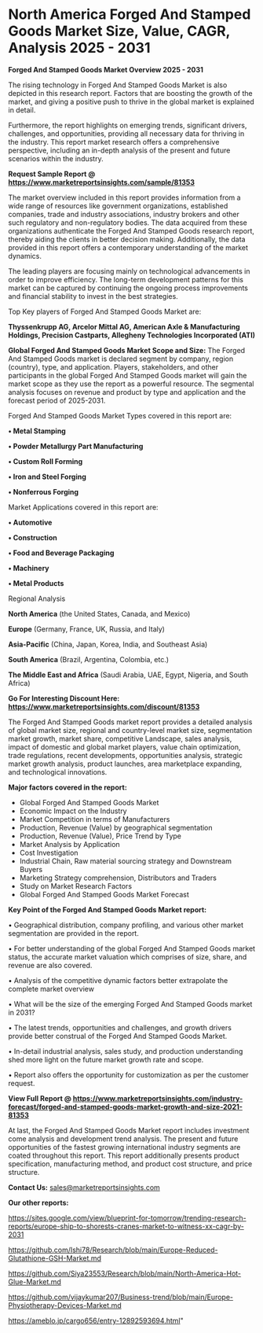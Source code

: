 # North America Forged And Stamped Goods Market Size, Value, CAGR, Analysis 2025 - 2031

<Strong> Forged And Stamped Goods Market Overview 2025 - 2031</strong>

The rising technology in Forged And Stamped Goods Market is also depicted in this research report. Factors that are boosting the growth of the market, and giving a positive push to thrive in the global market is explained in detail.

Furthermore, the report highlights on emerging trends, significant drivers, challenges, and opportunities, providing all necessary data for thriving in the industry. This report market research offers a comprehensive perspective, including an in-depth analysis of the present and future scenarios within the industry.

<strong>Request Sample Report @ <a href=https://www.marketreportsinsights.com/sample/81353>https://www.marketreportsinsights.com/sample/81353</a></strong>

The market overview included in this report provides information from a wide range of resources like government organizations, established companies, trade and industry associations, industry brokers and other such regulatory and non-regulatory bodies. The data acquired from these organizations authenticate the Forged And Stamped Goods research report, thereby aiding the clients in better decision making. Additionally, the data provided in this report offers a contemporary understanding of the market dynamics.

The leading players are focusing mainly on technological advancements in order to improve efficiency. The long-term development patterns for this market can be captured by continuing the ongoing process improvements and financial stability to invest in the best strategies.

Top Key players of Forged And Stamped Goods Market are:

<strong>Thyssenkrupp AG, Arcelor Mittal AG, American Axle & Manufacturing Holdings, Precision Castparts, Allegheny Technologies Incorporated (ATI)</strong>

<strong><b>Global Forged And Stamped Goods Market Scope and Size:</b></strong>
The Forged And Stamped Goods market is declared segment by company, region (country), type, and application. Players, stakeholders, and other participants in the global Forged And Stamped Goods market will gain the market scope as they use the report as a powerful resource. The segmental analysis focuses on revenue and product by type and application and the forecast period of 2025-2031.

Forged And Stamped Goods Market Types covered in this report are:

<strong>• Metal Stamping

• Powder Metallurgy Part Manufacturing

• Custom Roll Forming

• Iron and Steel Forging

• Nonferrous Forging</strong>

Market Applications covered in this report are:

<strong>• Automotive

• Construction

• Food and Beverage Packaging

• Machinery

• Metal Products</strong> 

Regional Analysis

<strong>North America</strong> (the United States, Canada, and Mexico)

<strong>Europe</strong> (Germany, France, UK, Russia, and Italy)

<strong>Asia-Pacific</strong> (China, Japan, Korea, India, and Southeast Asia)

<strong>South America</strong> (Brazil, Argentina, Colombia, etc.)

<strong>The Middle East and Africa</strong> (Saudi Arabia, UAE, Egypt, Nigeria, and South Africa)

<strong>Go For Interesting Discount Here: <a href=https://www.marketreportsinsights.com/discount/81353>https://www.marketreportsinsights.com/discount/81353</a></strong>

The Forged And Stamped Goods market report provides a detailed analysis of global market size, regional and country-level market size, segmentation market growth, market share, competitive Landscape, sales analysis, impact of domestic and global market players, value chain optimization, trade regulations, recent developments, opportunities analysis, strategic market growth analysis, product launches, area marketplace expanding, and technological innovations.

<strong><b>Major factors covered in the report:</b></strong>
<ul>
  <li>Global Forged And Stamped Goods Market </li>
  <li>Economic Impact on the Industry</li>
  <li>Market Competition in terms of Manufacturers</li>
  <li>Production, Revenue (Value) by geographical segmentation</li>
  <li>Production, Revenue (Value), Price Trend by Type</li>
  <li>Market Analysis by Application</li>
  <li>Cost Investigation</li>
  <li>Industrial Chain, Raw material sourcing strategy and Downstream Buyers</li>
  <li>Marketing Strategy comprehension, Distributors and Traders</li>
  <li>Study on Market Research Factors</li>
  <li>Global Forged And Stamped Goods Market Forecast</li>
</ul>

<strong><b>Key Point of the Forged And Stamped Goods Market report:</b></strong>

• Geographical distribution, company profiling, and various other market segmentation are provided in the report.

• For better understanding of the global Forged And Stamped Goods market status, the accurate market valuation which comprises of size, share, and revenue are also covered.

• Analysis of the competitive dynamic factors better extrapolate the complete market overview

• What will be the size of the emerging Forged And Stamped Goods market in 2031?

• The latest trends, opportunities and challenges, and growth drivers provide better construal of the Forged And Stamped Goods Market.

• In-detail industrial analysis, sales study, and production understanding shed more light on the future market growth rate and scope.

• Report also offers the opportunity for customization as per the customer request.

<strong><b>View Full Report @ <a href=https://www.marketreportsinsights.com/industry-forecast/forged-and-stamped-goods-market-growth-and-size-2021-81353>https://www.marketreportsinsights.com/industry-forecast/forged-and-stamped-goods-market-growth-and-size-2021-81353</a></b></strong>


At last, the Forged And Stamped Goods Market report includes investment come analysis and development trend analysis. The present and future opportunities of the fastest growing international industry segments are coated throughout this report. This report additionally presents product specification, manufacturing method, and product cost structure, and price structure.

<strong>Contact Us:</strong>
sales@marketreportsinsights.com

<strong>Our other reports:</strong>

<a href=https://sites.google.com/view/blueprint-for-tomorrow/trending-research-reports/europe-ship-to-shorests-cranes-market-to-witness-xx-cagr-by-2031>https://sites.google.com/view/blueprint-for-tomorrow/trending-research-reports/europe-ship-to-shorests-cranes-market-to-witness-xx-cagr-by-2031</a>

<a href=https://github.com/Ishi78/Research/blob/main/Europe-Reduced-Glutathione-GSH-Market.md>https://github.com/Ishi78/Research/blob/main/Europe-Reduced-Glutathione-GSH-Market.md</a>

<a href=https://github.com/Siya23553/Research/blob/main/North-America-Hot-Glue-Market.md>https://github.com/Siya23553/Research/blob/main/North-America-Hot-Glue-Market.md</a>

<a href=https://github.com/vijaykumar207/Business-trend/blob/main/Europe-Physiotherapy-Devices-Market.md>https://github.com/vijaykumar207/Business-trend/blob/main/Europe-Physiotherapy-Devices-Market.md</a>

<a href=https://ameblo.jp/cargo656/entry-12892593694.html>https://ameblo.jp/cargo656/entry-12892593694.html</a>"
